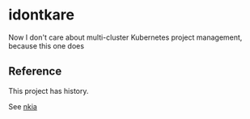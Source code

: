 # idontkare

Now I don't care about multi-cluster Kubernetes project management, because this one does 

## Reference

This project has history.

See [nkia](https://github.com/OKESTRO-AIDevOps/nkia)
